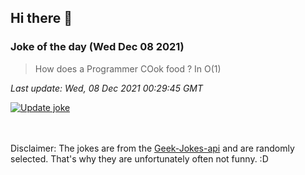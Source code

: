 ## Hi there 👋

### Joke of the day (Wed Dec 08 2021)
<!-- joke -->
>How does a Programmer COok food ? In O(1)
<!-- /joke -->

*Last update: Wed, 08 Dec 2021 00:29:45 GMT*

[![Update joke](https://github.com/nclskfm/nclskfm/actions/workflows/joke.yml/badge.svg)](https://github.com/nclskfm/nclskfm/actions/workflows/joke.yml)

<br><br>
Disclaimer: The jokes are from the [Geek-Jokes-api](https://github.com/sameerkumar18/geek-joke-api) and are randomly selected. That's why they are unfortunately often not funny. :D
